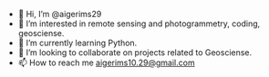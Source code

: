 - 👋 Hi, I’m @aigerims29
- 👀 I’m interested in remote sensing and photogrammetry, coding, geosciense.
- 🌱 I’m currently learning Python.
- 💞️ I’m looking to collaborate on projects related to Geosciense.
- 📫 How to reach me aigerims10.29@gmail.com

<!---
aigerims29/aigerims29 is a ✨ special ✨ repository because its `README.md` (this file) appears on your GitHub profile.
You can click the Preview link to take a look at your changes.
--->
